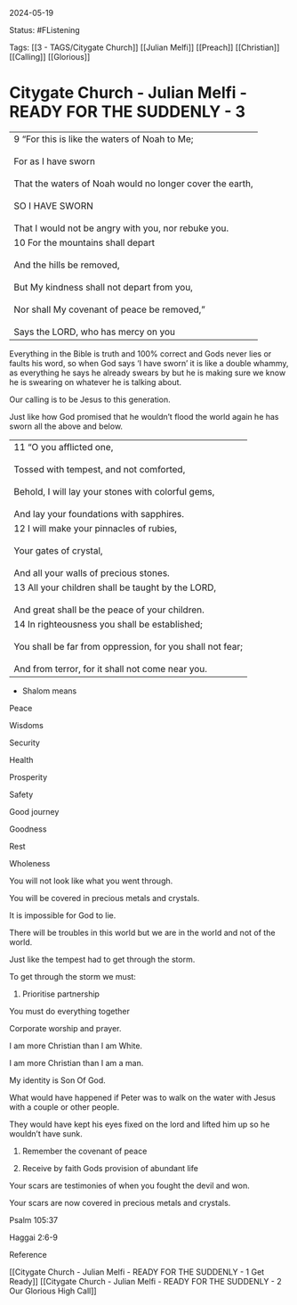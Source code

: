 2024-05-19

Status: #FListening 

Tags: [[3 - TAGS/Citygate Church]] [[Julian Melfi]] [[Preach]] [[Christian]] [[Calling]] [[Glorious]]

# Citygate Church - Julian Melfi - READY FOR THE SUDDENLY - 3

|   |
|---|
|9 “For this is like the waters of Noah to Me;<br><br>For as I have sworn<br><br>That the waters of Noah would no longer cover the earth,<br><br>SO I HAVE SWORN<br><br>That I would not be angry with you, nor rebuke you.|
|10 For the mountains shall depart<br><br>And the hills be removed,<br><br>But My kindness shall not depart from you,<br><br>Nor shall My covenant of peace be removed,”<br><br>Says the LORD, who has mercy on you|

  

Everything in the Bible is truth and 100% correct and Gods never lies or faults his word, so when God says ‘I have sworn’ it is like a double whammy, as everything he says he already swears by but he is making sure we know he is swearing on whatever he is talking about.

  

Our calling is to be Jesus to this generation.

  

Just like how God promised that he wouldn’t flood the world again he has sworn all the above and below.

  

|   |
|---|
|11 “O you afflicted one,<br><br>Tossed with tempest, and not comforted,<br><br>Behold, I will lay your stones with colorful gems,<br><br>And lay your foundations with sapphires.|
|12 I will make your pinnacles of rubies,<br><br>Your gates of crystal,<br><br>And all your walls of precious stones.|
|13 All your children shall be taught by the LORD,<br><br>And great shall be the peace of your children.|
|14 In righteousness you shall be established;<br><br>You shall be far from oppression, for you shall not fear;<br><br>And from terror, for it shall not come near you.|

  

- Shalom means

Peace

Wisdoms

Security

Health

Prosperity

Safety

Good journey 

Goodness

Rest

Wholeness

  

You will not look like what you went through.

You will be covered in precious metals and crystals.

  

It is impossible for God to lie.

  

There will be troubles in this world but we are in the world and not of the world.

Just like the tempest had to get through the storm.

  

To get through the storm we must:

  

1. Prioritise partnership

You must do everything together

Corporate worship and prayer.

  

I am more Christian than I am White.

I am more Christian than I am a man.

My identity is Son Of God.

  

What would have happened if Peter was to walk on the water with Jesus with a couple or other people.

They would have kept his eyes fixed on the lord and lifted him up so he wouldn’t have sunk.

  

  

1. Remember the covenant of peace

  

  

  

1. Receive by faith Gods provision of abundant life

Your scars are testimonies of when you fought the devil and won.

Your scars are now covered in precious metals and crystals.

  

  

Psalm 105:37

  

Haggai 2:6-9

Reference

[[Citygate Church - Julian Melfi - READY FOR THE SUDDENLY - 1 Get Ready]]
[[Citygate Church - Julian Melfi - READY FOR THE SUDDENLY - 2 Our Glorious High Call]]
